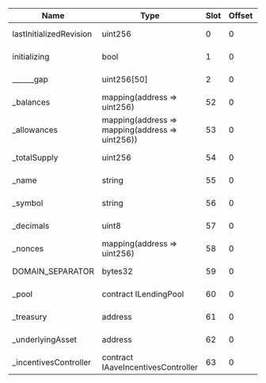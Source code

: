 | Name                    | Type                                            | Slot | Offset | Bytes | Contract                                                                                           |
|-------------------------|-------------------------------------------------|------|--------|-------|----------------------------------------------------------------------------------------------------|
| lastInitializedRevision | uint256                                         | 0    | 0      | 32    | src/contracts/v2PolAToken/AToken/lib/protocol-v2/contracts/protocol/tokenization/AToken.sol:AToken |
| initializing            | bool                                            | 1    | 0      | 1     | src/contracts/v2PolAToken/AToken/lib/protocol-v2/contracts/protocol/tokenization/AToken.sol:AToken |
| ______gap               | uint256[50]                                     | 2    | 0      | 1600  | src/contracts/v2PolAToken/AToken/lib/protocol-v2/contracts/protocol/tokenization/AToken.sol:AToken |
| _balances               | mapping(address => uint256)                     | 52   | 0      | 32    | src/contracts/v2PolAToken/AToken/lib/protocol-v2/contracts/protocol/tokenization/AToken.sol:AToken |
| _allowances             | mapping(address => mapping(address => uint256)) | 53   | 0      | 32    | src/contracts/v2PolAToken/AToken/lib/protocol-v2/contracts/protocol/tokenization/AToken.sol:AToken |
| _totalSupply            | uint256                                         | 54   | 0      | 32    | src/contracts/v2PolAToken/AToken/lib/protocol-v2/contracts/protocol/tokenization/AToken.sol:AToken |
| _name                   | string                                          | 55   | 0      | 32    | src/contracts/v2PolAToken/AToken/lib/protocol-v2/contracts/protocol/tokenization/AToken.sol:AToken |
| _symbol                 | string                                          | 56   | 0      | 32    | src/contracts/v2PolAToken/AToken/lib/protocol-v2/contracts/protocol/tokenization/AToken.sol:AToken |
| _decimals               | uint8                                           | 57   | 0      | 1     | src/contracts/v2PolAToken/AToken/lib/protocol-v2/contracts/protocol/tokenization/AToken.sol:AToken |
| _nonces                 | mapping(address => uint256)                     | 58   | 0      | 32    | src/contracts/v2PolAToken/AToken/lib/protocol-v2/contracts/protocol/tokenization/AToken.sol:AToken |
| DOMAIN_SEPARATOR        | bytes32                                         | 59   | 0      | 32    | src/contracts/v2PolAToken/AToken/lib/protocol-v2/contracts/protocol/tokenization/AToken.sol:AToken |
| _pool                   | contract ILendingPool                           | 60   | 0      | 20    | src/contracts/v2PolAToken/AToken/lib/protocol-v2/contracts/protocol/tokenization/AToken.sol:AToken |
| _treasury               | address                                         | 61   | 0      | 20    | src/contracts/v2PolAToken/AToken/lib/protocol-v2/contracts/protocol/tokenization/AToken.sol:AToken |
| _underlyingAsset        | address                                         | 62   | 0      | 20    | src/contracts/v2PolAToken/AToken/lib/protocol-v2/contracts/protocol/tokenization/AToken.sol:AToken |
| _incentivesController   | contract IAaveIncentivesController              | 63   | 0      | 20    | src/contracts/v2PolAToken/AToken/lib/protocol-v2/contracts/protocol/tokenization/AToken.sol:AToken |
